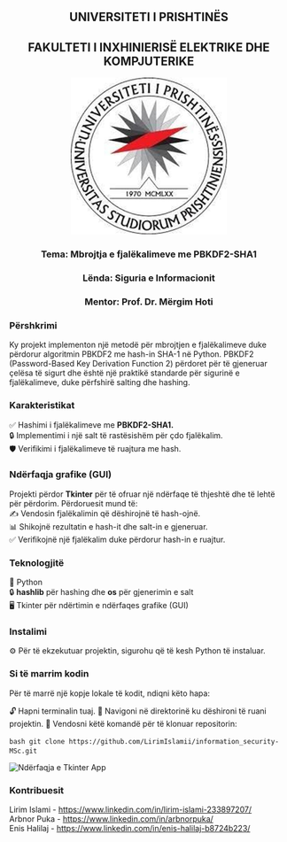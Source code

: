<div align="center">

## UNIVERSITETI I PRISHTINЁS  
## FAKULTETI I INXHINIERISË ELEKTRIKE DHE KOMPJUTERIKE  

![alt text](image.png)

### Tema: Mbrojtja e fjalëkalimeve me PBKDF2-SHA1
### Lënda: Siguria e Informacionit
### Mentor: Prof. Dr. Mërgim Hoti

</div>

### Përshkrimi
Ky projekt implementon një metodë për mbrojtjen e fjalëkalimeve duke përdorur algoritmin PBKDF2 me hash-in SHA-1 në Python. PBKDF2 (Password-Based Key Derivation Function 2) përdoret për të gjeneruar çelësa të sigurt dhe është një praktikë standarde për sigurinë e fjalëkalimeve, duke përfshirë salting dhe hashing.

### Karakteristikat
✅ Hashimi i fjalëkalimeve me **PBKDF2-SHA1.** <br>
🔒 Implementimi i një salt të rastësishëm për çdo fjalëkalim. <br>
🛡️ Verifikimi i fjalëkalimeve të ruajtura me hash. <br>

### Ndërfaqja grafike (GUI)
Projekti përdor **Tkinter** për të ofruar një ndërfaqe të thjeshtë dhe të lehtë për përdorim. Përdoruesit mund të: <br>
✍️ Vendosin fjalëkalimin që dëshirojnë të hash-ojnë. <br>
📊 Shikojnë rezultatin e hash-it dhe salt-in e gjeneruar. <br>
✅ Verifikojnë një fjalëkalim duke përdorur hash-in e ruajtur. <br>

### Teknologjitë
🐍 Python <br>
🔒 **hashlib** për hashing dhe **os** për gjenerimin e salt <br>
🖥️ Tkinter për ndërtimin e ndërfaqes grafike (GUI) <br>

### Instalimi
⚙️ Për të ekzekutuar projektin, sigurohu që të kesh Python të instaluar.

### Si të marrim kodin

Për të marrë një kopje lokale të kodit, ndiqni këto hapa:

🔓 Hapni terminalin tuaj.
📂 Navigoni në direktorinë ku dëshironi të ruani projektin.
📡 Vendosni këtë komandë për të klonuar repositorin:

   ```bash git clone https://github.com/LirimIslamii/information_security-MSc.git ```

![Ndërfaqja e Tkinter App](gui.png)

### Kontribuesit

Lirim Islami - https://www.linkedin.com/in/lirim-islami-233897207/ <br>
Arbnor Puka - https://www.linkedin.com/in/arbnorpuka/ <br>
Enis Halilaj - https://www.linkedin.com/in/enis-halilaj-b8724b223/
